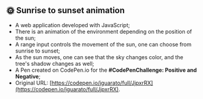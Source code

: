 ## 🌞 Sunrise to sunset animation

* A web application developed with JavaScript;
* There is an animation of the environment depending on the position of the sun;
* A range input controls the movement of the sun, one can choose from sunrise to sunset;
* As the sun moves, one can see that the sky changes color, and the tree's shadow changes as well;
* A Pen created on CodePen.io for the <strong>#CodePenChallenge: Positive and Negative</strong>;
* Original URL: [https://codepen.io/jguarato/full/JjpxrRX](https://codepen.io/jguarato/full/JjpxrRX).